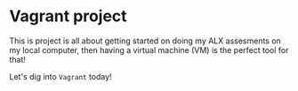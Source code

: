 # Vagrant project

This is project is all about getting started on doing my ALX assesments on my local computer, then having a virtual machine (VM) is the perfect tool for that!

Let's dig into `Vagrant` today!

